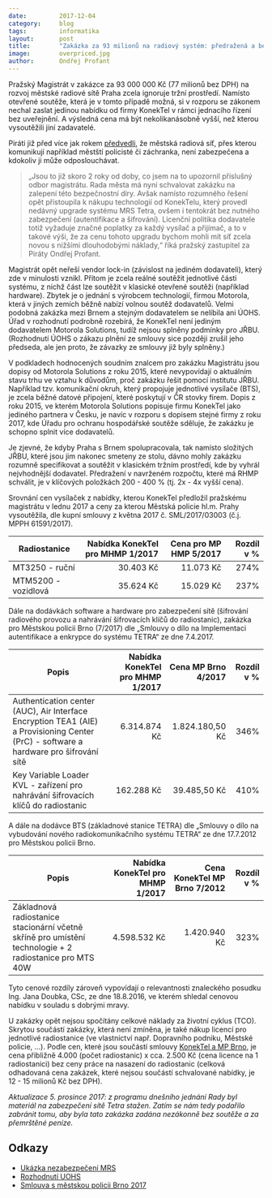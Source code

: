 ```yaml
---
date:         2017-12-04
category:     blog
tags:         informatika
layout:       post
title:        "Zakázka za 93 milionů na radiový systém: předražená a bez soutěže"
image:        overpriced.jpg
author:       Ondřej Profant
---
```


Pražský Magistrát v zakázce za 93 000 000 Kč (77 milionů bez DPH) na rozvoj městské radiové sítě Praha zcela ignoruje tržní prostředí. Namísto otevřené soutěže, která je v tomto případě možná, si v rozporu se zákonem nechal zaslat jedinou nabídku od firmy KonekTel v rámci jednacího řízení bez uveřejnění. A výsledná cena má být nekolikanásobně vyšší, než kterou vysoutěžili jiní zadavatelé.

Piráti již před více jak rokem [předvedli][mrs], že městská radiová síť, přes kterou komunikují například městští policisté či záchranka, není zabezpečena a kdokoliv ji může odposlouchávat.

> „Jsou to již skoro 2 roky od doby, co jsem na to upozornil příslušný odbor magistrátu. Rada města má nyní schvalovat zakázku na zalepení této bezpečnostní díry. Avšak namísto rozumného řešení opět přistoupila k nákupu technologií od KonekTelu, který provedl nedávný upgrade systému MRS Tetra, ovšem i tentokrát bez nutného zabezpečení (autentifikace a šifrování). Licenční politika dodavatele totiž vyžaduje značné poplatky za každý vysílač a přijímač, a to v takové výši, že za cenu tohoto upgradu bychom mohli mít síť zcela novou s nižšími dlouhodobými náklady,“ říká pražský zastupitel za Piráty Ondřej Profant.

Magistrát opět neřeší vendor lock-in (závislost na jediném dodavateli), který zde v minulosti vznikl. Přitom je zcela reálné soutěžit jednotlivé části systému, z nichž část lze soutěžit v klasické otevřené soutěži (například hardware). Zbytek je o jednání s výrobcem technologií, firmou Motorola, která v jiných zemích běžně nabízí volnou soutěž dodavatelů. Velmi podobná zakázka mezi Brnem a stejným dodavatelem se nelíbila ani ÚOHS. Úřad v rozhodnutí podrobně rozebírá, že KonekTel není jediným dodavatelem Motorola Solutions, tudíž nejsou splněny podmínky pro JŘBU. (Rozhodnutí ÚOHS o zákazu plnění ze smlouvy sice později zrušil jeho předseda, ale jen proto, že závazky ze smlouvy již byly splněny.)

V podkladech hodnocených soudním znalcem pro zakázku Magistrátu jsou dopisy od Motorola Solutions z roku 2015, které nevypovídají o aktuálním stavu trhu ve vztahu k důvodům, proč zakázku řešit pomocí institutu JŘBU. Například tzv. komunikační okruh, který propojuje jednotlivé vysílače (BTS), je zcela běžné datové připojení, které poskytují v ČR stovky firem. Dopis z roku 2015, ve kterém Motorola Solutions popisuje firmu KonekTel jako jediného partnera v Česku, je navíc v rozporu s dopisem stejné firmy z roku 2017, kde Úřadu pro ochranu hospodářské soutěže sděluje, že zakázku je schopno splnit více dodavatelů.

Je zjevné, že kdyby Praha s Brnem spolupracovala, tak namísto složitých JŘBU, které jsou jim nakonec smeteny ze stolu, dávno mohly zakázku rozumně specifikovat a soutěžit v klasickém tržním prostředí, kde by vyhrál nejvhodnější dodavatel. Předražení v navrženém rozpočtu, které má RHMP schválit, je v klíčových položkách 200 - 400 % (tj. 2x - 4x vyšší cena).

Srovnání cen vysílaček z nabídky, kterou KonekTel předložil pražskému magistrátu v lednu 2017 a ceny za kterou Městská policie hl.m. Prahy vysoutěžila, dle kupní smlouvy z května 2017 č. SML/2017/03003 (č.j. MPPH 61591/2017). 

| Radiostanice   |  Nabídka KonekTel pro MHMP 1/2017 | Cena pro MP HMP 5/2017 | Rozdíl v % |
|--------------------|-----------------------------------------------:|-----------------------------:|--------------:|
| MT3250 - ruční            |  30.403 Kč     | 11.073 Kč |  274% |
| MTM5200 - vozidlová  |  35.624 Kč    |  15.029 Kč  | 237% |


Dále na dodávkách software a hardware pro zabezpečení sítě (šifrování radiového provozu a nahrávání šifrovacích klíčů do radiostanic), zakázka pro Městskou policii Brno (7/2017) dle „Smlouvy o dílo na Implementaci autentifikace a enkrypce do systému TETRA“ ze dne 7.4.2017.


| Popis | Nabídka KonekTel pro MHMP 1/2017 | Cena MP Brno 4/2017 | Rozdíl v % |
|-----|----:|----:|----:|
| Authentication center (AUC), Air Interface Encryption TEA1 (AIE) a Provisioning Center (PrC) - software a hardware pro šifrování sítě | 6.314.874 Kč | 1.824.180,50 Kč | 346% |
| Key Variable Loader KVL - zařízení pro nahrávání šifrovacích klíčů do radiostanic | 162.288 Kč | 39.485,50 Kč | 410% |


A dále na dodávce BTS (základnové stanice TETRA) dle „Smlouvy o dílo na vybudování nového radiokomunikačního systému TETRA“ ze dne 17.7.2012 pro Městskou policii Brno.


| Popis | Nabídka KonekTel pro MHMP 1/2017 | Cena KonekTel MP Brno 7/2012 | Rozdíl v % |
|----|---:|---:|---:|
| Základnová radiostanice stacionární včetně skříně pro umístění technologie + 2 radiostanice pro MTS 40W | 4.598.532 Kč | 1.420.940 Kč | 323% |

Tyto cenové rozdíly zároveň vypovídají o relevantnosti znaleckého posudku Ing. Jana Doubka, CSc, ze dne 18.8.2016, ve kterém shledal cenovou nabídku v souladu s dobrými mravy.

U zakázky opět nejsou spočítány celkové náklady za životní cyklus (TCO). Skrytou součástí zakázky, která není zmíněna, je také nákup licencí pro jednotlivé radiostanice (ve vlastnictví např. Dopravního podniku, Městské policie, ...). Podle cen, které jsou součástí smlouvy [KonekTel a MP Brno][smlouvygov], je cena přibližně 4.000 (počet radiostanic) x cca. 2.500 Kč (cena licence na 1 radiostanici) bez ceny práce na nasazení do radiostanic (celková odhadovaná cena zakázek, které nejsou součástí schvalované nabídky, je 12 - 15 milionů Kč bez DPH).

*Aktualizace 5. prosince 2017: z programu dnešního jednání Rady byl materiál na zabezpečení sítě Tetra stažen. Zatím se nám tedy podařilo zabránit tomu, aby byla tato zakázka zadána nezákonně bez soutěže a za přemrštěné peníze.*


## Odkazy

- [Ukázka nezabezpečení MRS][mrs]
- [Rozhodnutí UOHS][uohs]
- [Smlouva s městskou policii Brno 2017][smlouvygov]

[mrs]: https://praha.pirati.cz/odposlouchavani.html
[uohs]: https://www.uohs.cz/cs/verejne-zakazky/sbirky-rozhodnuti/detail-15012.html
[smlouvygov]: https://smlouvy.gov.cz/smlouva/1675922
